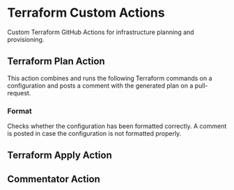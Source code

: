 # Terraform Custom Actions

Custom Terraform GitHub Actions for infrastructure planning and provisioning.


## Terraform Plan Action

This action combines and runs the following Terraform commands on a configuration and posts a comment with the generated plan on a pull-request.

### Format

Checks whether the configuration has been formatted correctly. A comment is posted in case the configuration is not formatted properly.


## Terraform Apply Action


## Commentator Action
